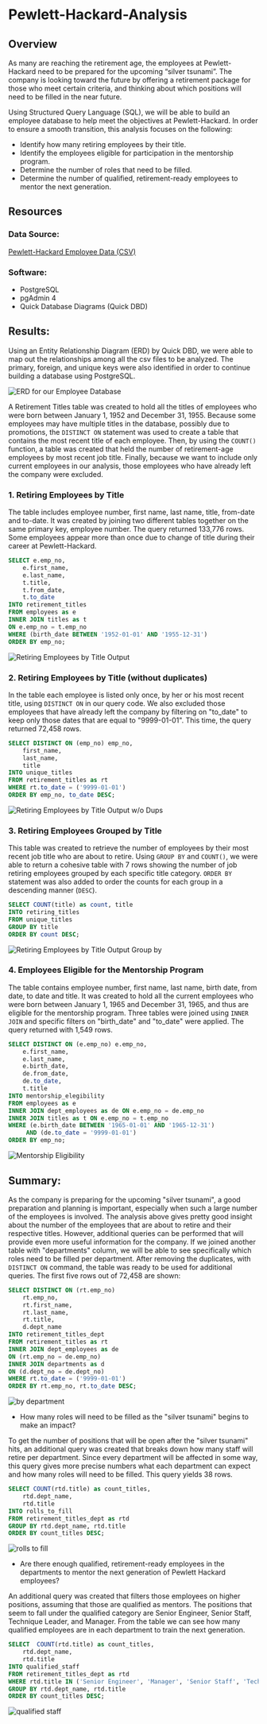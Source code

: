 # Pewlett-Hackard-Analysis

## Overview

As many are reaching the retirement age, the employees at Pewlett-Hackard need to be prepared for the upcoming “silver tsunami”. The company is looking toward the future by offering a retirement package for those who meet certain criteria, and thinking about which positions will need to be filled in the near future. 

Using Structured Query Language (SQL), we will be able to build an employee database to help meet the objectives at Pewlett-Hackard. In order to ensure a smooth transition, this analysis focuses on the following:

* Identify how many retiring employees by their title.
* Identify the employees eligible for participation in the mentorship program.
* Determine the number of roles that need to be filled.
* Determine the number of qualified, retirement-ready employees to mentor the next generation.

## Resources

### Data Source:

[Pewlett-Hackard Employee Data (CSV)](https://github.com/doliver231/Pewlett-Hackard-Analysis/tree/main/Data)

### Software:

* PostgreSQL
* pgAdmin 4
* Quick Database Diagrams (Quick DBD)

## Results: 

Using an Entity Relationship Diagram (ERD) by Quick DBD, we were able to map out the relationships among all the csv files to be analyzed. The primary, foreign, and unique keys were also identified in order to continue building a database using PostgreSQL.

![ERD for our Employee Database](https://github.com/doliver231/Pewlett-Hackard-Analysis/blob/main/EmployeeDB.png)

A Retirement Titles table was created to hold all the titles of employees who were born between January 1, 1952 and December 31, 1955. Because some employees may have multiple titles in the database, possibly due to promotions, the `DISTINCT ON` statement was used to create a table that contains the most recent title of each employee. Then, by using the `COUNT()` function, a table was created that held the number of retirement-age employees by most recent job title. Finally, because we want to include only current employees in our analysis, those employees who have already left the company were excluded.

### 1. Retiring Employees by Title

The table includes employee number, first name, last name, title, from-date and to-date. It was created by joining two different tables together on the same primary key, employee number. The query returned 133,776 rows. Some employees appear more than once due to change of title during their career at Pewlett-Hackard.

```sql
SELECT e.emp_no, 
    e.first_name, 
    e.last_name, 
    t.title, 
    t.from_date, 
    t.to_date
INTO retirement_titles
FROM employees as e
INNER JOIN titles as t
ON e.emp_no = t.emp_no
WHERE (birth_date BETWEEN '1952-01-01' AND '1955-12-31')
ORDER BY emp_no;
```

![Retiring Employees by Title Output](https://github.com/doliver231/Pewlett-Hackard-Analysis/blob/main/Screenshots/Deliverable1_retirement_titles.png)


### 2. Retiring Employees by Title (without duplicates)

In the table each employee is listed only once, by her or his most recent title, using `DISTINCT ON` in our query code. We also excluded those employees that have already left the company by filtering on "to_date" to keep only those dates that are equal to "9999-01-01". This time, the query returned 72,458 rows.

```sql
SELECT DISTINCT ON (emp_no) emp_no,
    first_name,
    last_name,
    title
INTO unique_titles
FROM retirement_titles as rt
WHERE rt.to_date = ('9999-01-01')
ORDER BY emp_no, to_date DESC;
```

![Retiring Employees by Title Output w/o Dups](https://github.com/doliver231/Pewlett-Hackard-Analysis/blob/main/Screenshots/Deliverable1_unique_titles.png)

### 3. Retiring Employees Grouped by Title

This table was created to retrieve the number of employees by their most recent job title who are about to retire. Using `GROUP BY` and `COUNT()`, we were able to return a cohesive table with 7 rows showing the number of job retiring employees grouped by each specific title category. `ORDER BY` statement was also added to order the counts for each group in a descending manner (`DESC`).

```sql
SELECT COUNT(title) as count, title
INTO retiring_titles
FROM unique_titles
GROUP BY title
ORDER BY count DESC;
```

![Retiring Employees by Title Output Group by](https://github.com/doliver231/Pewlett-Hackard-Analysis/blob/main/Screenshots/Deliverable1_retiring_titles.png)

### 4. Employees Eligible for the Mentorship Program

The table contains employee number, first name, last name, birth date, from date, to date and title. It was created to hold all the current employees who were born between January 1, 1965 and December 31, 1965, and thus are eligible for the mentorship program. Three tables were joined using `INNER JOIN` and specific filters on "birth_date" and "to_date" were applied. The query returned with 1,549 rows.

```sql
SELECT DISTINCT ON (e.emp_no) e.emp_no,
    e.first_name, 
    e.last_name, 
    e.birth_date,
    de.from_date,
    de.to_date,
    t.title
INTO mentorship_elegibility
FROM employees as e
INNER JOIN dept_employees as de ON e.emp_no = de.emp_no
INNER JOIN titles as t ON e.emp_no = t.emp_no
WHERE (e.birth_date BETWEEN '1965-01-01' AND '1965-12-31')
	 AND (de.to_date = '9999-01-01')
ORDER BY emp_no;
```
![Mentorship Eligibility](https://github.com/doliver231/Pewlett-Hackard-Analysis/blob/main/Screenshots/Deliverable2_mentorship_elegibility.png)

## Summary:

As the company is preparing for the upcoming "silver tsunami", a good preparation and planning is important, especially when such a large number of the employees is involved. The analysis above gives pretty good insight about the number of the employees that are about to retire and their respective titles. However, additional queries can be performed that will provide even more useful information for the company. If we joined another table with "departments" column, we will be able to see specifically which roles need to be filled per department. After removing the duplicates, with `DISTINCT ON` command, the table was ready to be used for additional queries. The first five rows out of 72,458 are shown:

```sql
SELECT DISTINCT ON (rt.emp_no) 
	rt.emp_no,
	rt.first_name,
	rt.last_name,
	rt.title,
	d.dept_name
INTO retirement_titles_dept
FROM retirement_titles as rt
INNER JOIN dept_employees as de
ON (rt.emp_no = de.emp_no)
INNER JOIN departments as d
ON (d.dept_no = de.dept_no)
WHERE rt.to_date = ('9999-01-01')
ORDER BY rt.emp_no, rt.to_date DESC;
```

![by department](https://github.com/doliver231/Pewlett-Hackard-Analysis/blob/main/Screenshots/Deliverable3_departments.png)

* How many roles will need to be filled as the "silver tsunami" begins to make an impact?

To get the number of positions that will be open after the "silver tsunami" hits, an additional query was created that breaks down how many staff will retire per department. Since every department will be affected in some way, this query gives more precise numbers what each department can expect and how many roles will need to be filled. This query yields 38 rows.

```sql
SELECT COUNT(rtd.title) as count_titles,  
	rtd.dept_name, 
	rtd.title
INTO rolls_to_fill
FROM retirement_titles_dept as rtd
GROUP BY rtd.dept_name, rtd.title
ORDER BY count_titles DESC;
```

![rolls to fill](https://github.com/doliver231/Pewlett-Hackard-Analysis/blob/main/Screenshots/Deliverable3_rolls_to_fill.png)

* Are there enough qualified, retirement-ready employees in the departments to mentor the next generation of Pewlett Hackard employees?

An additional query was created that filters those employees on higher positions, assuming that those are qualified as mentors. The positions that seem to fall under the qualified category are Senior Engineer, Senior Staff, Technique Leader, and Manager. From the table we can see how many qualified employees are in each department to train the next generation.

```sql
SELECT  COUNT(rtd.title) as count_titles,
	rtd.dept_name, 
	rtd.title
INTO qualified_staff
FROM retirement_titles_dept as rtd
WHERE rtd.title IN ('Senior Engineer', 'Manager', 'Senior Staff', 'Technique Leader')
GROUP BY rtd.dept_name, rtd.title
ORDER BY count_titles DESC;
```

![qualified staff](https://github.com/doliver231/Pewlett-Hackard-Analysis/blob/main/Screenshots/Deliverable3_qualified_mentors.png)